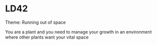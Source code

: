 # LD42

Theme: Running out of space

You are a plant and you need to manage your growth in an environment where other plants want your vital space